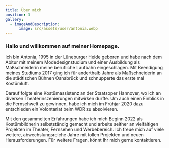 ```yaml
---
title: Über mich
position: 3
gallery:
  - imageAndDescription:
      image: src/assets/user/antonia.webp
---
```


### Hallo und willkommen auf meiner Homepage.

Ich bin Antonia, 1995 in der Lüneburger Heide geboren und habe nach dem Abitur mit meinem Modedesignstudium und einer Ausbildung als Maßschneiderin meine berufliche Laufbahn eingeschlagen. Mit Beendigung meines Studiums 2017 ging ich für anderthalb Jahre als Maßschneiderin an die städtischen Bühnen Osnabrück und schnupperte das erste mal Kostümluft.

Darauf folgte eine Kostümassistenz an der Staatsoper Hannover, wo ich an diversen Theaterinszenierungen mitwirken durfte. Um auch einen Einblick in die Fernsehwelt zu gewinnen, habe ich mich im Frühjar 2020 dazu entschieden ein Volontariat beim WDR zu absolvieren.

Mit den gesammelten Erfahrungen habe ich mich Beginn 2022 als Kostümbildnerin selbstständig gemacht und arbeite seither an vielfältigen Projekten im Theater, Fernsehen und Werbebereich. Ich freue mich auf viele weitere, abwechslungsreiche Jahre mit tollen Projekten und neuen Herausforderungen. Für weitere Fragen, könnt Ihr mich gerne kontaktieren.
